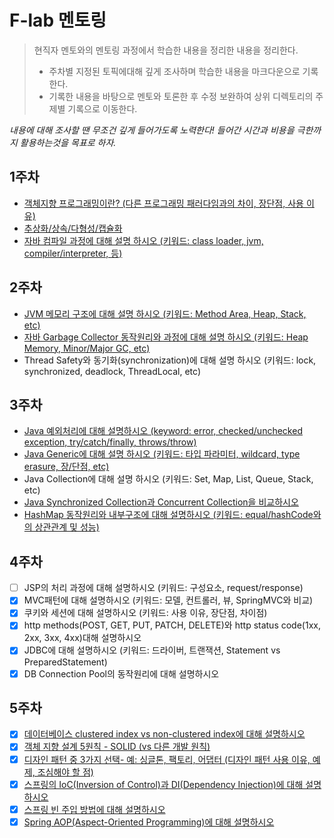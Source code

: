 # F-lab 멘토링
> 현직자 멘토와의 멘토링 과정에서 학습한 내용을 정리한 내용을 정리한다.
> + 주차별 지정된 토픽에대해 깊게 조사하며 학습한 내용을 마크다운으로 기록한다.
> + 기록한 내용을 바탕으로 멘토와 토론한 후 수정 보완하여 상위 디렉토리의 주제별 기록으로 이동한다.

<i>내용에 대해 조사할 땐 무조건 깊게 들어가도록 노력한다! 들어간 시간과 비용을 극한까지 활용하는것을 목표로 하자.</i> 


## 1주차 
+ [객체지향 프로그래밍이란? (다른 프로그래밍 패러다임과의 차이, 장단점, 사용 이유)](https://github.com/goodchoi/TIL/blob/main/f-lab/week1/What_is_OOP.md)
+ [추상화/상속/다형성/캡슐화](https://github.com/goodchoi/TIL/blob/main/f-lab/week1/Attributes_Of_OOP.md)
+ [자바 컴파일 과정에 대해 설명 하시오 (키워드: class loader, jvm, compiler/interpreter, 등)](https://github.com/goodchoi/TIL/blob/main/f-lab/week1/Java_Compiler.md)

## 2주차
+ [JVM 메모리 구조에 대해 설명 하시오 (키워드: Method Area, Heap, Stack, etc)](https://github.com/goodchoi/TIL/blob/main/f-lab/week2/JVM_Memory_Structure.md)
+ [자바 Garbage Collector 동작원리와 과정에 대해 설명 하시오 (키워드: Heap Memory, Minor/Major GC, etc)](https://github.com/goodchoi/TIL/blob/main/f-lab/week2/Garbage_collector.md)
+ Thread Safety와 동기화(synchronization)에 대해 설명 하시오 (키워드: lock, synchronized, deadlock, ThreadLocal, etc)

## 3주차
+ [Java 예외처리에 대해 설명하시오 (keyword: error, checked/unchecked exception, try/catch/finally, throws/throw)](https://github.com/goodchoi/TIL/blob/main/f-lab/week3/Handle_Exception.md)
+ [Java Generic에 대해 설명 하시오 (키워드: 타입 파라미터, wildcard, type erasure, 장/단점, etc)](https://github.com/goodchoi/TIL/blob/main/f-lab/week3/Generic.md)
+ Java Collection에 대해 설명 하시오 (키워드: Set, Map, List, Queue, Stack, etc)
+ [Java Synchronized Collection과 Concurrent Collection을 비교하시오](https://github.com/goodchoi/TIL/blob/main/f-lab/week3/Syncronized%20COllection%20%26%20Concurrent%20Collection.md)
+ [HashMap 동작원리와 내부구조에 대해 설명하시오 (키워드: equal/hashCode와의 상관관계 및 성능)](https://github.com/goodchoi/TIL/blob/main/f-lab/week3/About_HashMap.md)

## 4주차
+ [ ] JSP의 처리 과정에 대해 설명하시오 (키워드: 구성요소, request/response)
+ [x] MVC패턴에 대해 설명하시오 (키워드: 모델, 컨트롤러, 뷰, SpringMVC와 비교)
+ [x] 쿠키와 세션에 대해 설명하시오 (키워드: 사용 이유, 장단점, 차이점)
+ [x] http methods(POST, GET, PUT, PATCH, DELETE)와 http status code(1xx, 2xx, 3xx, 4xx)대해 설명하시오
+ [x] JDBC에 대해 설명하시오 (키워드: 드라이버, 트랜잭션, Statement vs PreparedStatement)
+ [x] DB Connection Pool의 동작원리에 대해 설명하시오

## 5주차
+ [x] [데이터베이스 clustered index vs non-clustered index에 대해 설명하시오](https://github.com/goodchoi/TIL/blob/main/f-lab/week5/clustered_non_clusterd_idx.md)
+ [x] [객체 지향 설계 5원칙 - SOLID (vs 다른 개발 원칙)](https://github.com/goodchoi/TIL/blob/main/f-lab/week5/SOLID.md)
+ [x] [디자인 패턴 중 3가지 선택- 예: 싱글톤, 팩토리, 어댑터 (디자인 패턴 사용 이유, 예제, 조심해야 할 점)](https://github.com/goodchoi/TIL/blob/main/f-lab/week5/Design_Pattern.md)
+ [x] [스프링의 IoC(Inversion of Control)과 DI(Dependency Injection)에 대해 설명하시오](https://github.com/goodchoi/TIL/blob/main/f-lab/week5/Spring_IOC_AND_DI.md)
+ [x] [스프링 빈 주입 방법에 대해 설명하시오](https://github.com/goodchoi/TIL/blob/main/f-lab/week5/Spring_DI.md)
+ [x] [Spring AOP(Aspect-Oriented Programming)에 대해 설명하시오](https://github.com/goodchoi/TIL/blob/main/f-lab/week5/Spring_AOP.md)
